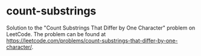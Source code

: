 # count-substrings
Solution to the "Count Substrings That Differ by One Character" problem on LeetCode. The problem can be found at https://leetcode.com/problems/count-substrings-that-differ-by-one-character/.
